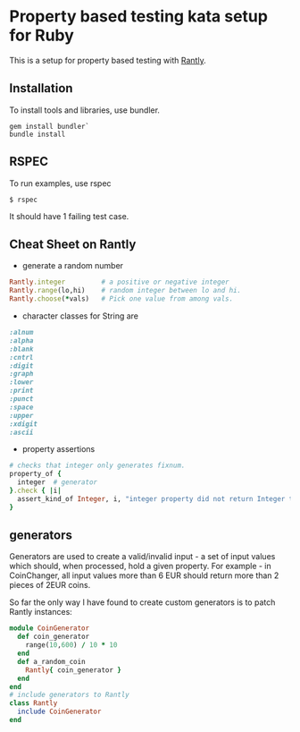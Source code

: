 # Property based testing kata setup for Ruby

This is a setup for property based testing with [Rantly](https://github.com/hayeah/rantly).

## Installation

To install tools and libraries, use bundler.

```
gem install bundler`
bundle install
```

## RSPEC

To run examples, use rspec

```
$ rspec
```

It should have 1 failing test case.


## Cheat Sheet on Rantly

* generate a random number
```ruby
Rantly.integer         # a positive or negative integer
Rantly.range(lo,hi)    # random integer between lo and hi.
Rantly.choose(*vals)   # Pick one value from among vals.
```

* character classes for String are
```ruby
:alnum
:alpha
:blank
:cntrl
:digit
:graph
:lower
:print
:punct
:space
:upper
:xdigit
:ascii
```

* property assertions
```ruby
# checks that integer only generates fixnum.
property_of {
  integer  # generator
}.check { |i|
  assert_kind_of Integer, i, "integer property did not return Integer type"
}
```

## generators

Generators are used to create a valid/invalid input - a set of input values which should, when processed, 
hold a given property. For example - in CoinChanger, all input values more than 6 EUR should return more than
2 pieces of 2EUR coins.

So far the only way I have found to create custom generators is to patch Rantly instances:

```ruby
module CoinGenerator
  def coin_generator
    range(10,600) / 10 * 10
  end
  def a_random_coin
    Rantly{ coin_generator }
  end
end
# include generators to Rantly
class Rantly
  include CoinGenerator
end
```